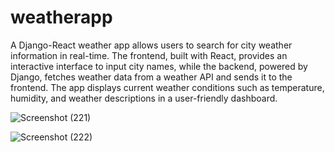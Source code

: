 # weatherapp
A Django-React weather app allows users to search for city weather information in real-time. The frontend, built with React, provides an interactive interface to input city names, while the backend, powered by Django, fetches weather data from a weather API and sends it to the frontend. The app displays current weather conditions such as temperature, humidity, and weather descriptions in a user-friendly dashboard.



![Screenshot (221)](https://github.com/user-attachments/assets/d93a8d8c-9c29-46b4-82af-aa27ac48e4ff)  


![Screenshot (222)](https://github.com/user-attachments/assets/0e78d88e-fe3f-41ab-9468-d7df83c98548)
